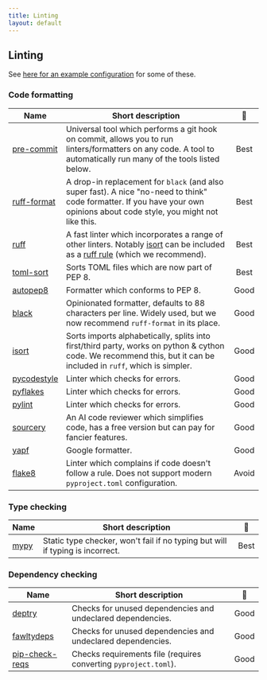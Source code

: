 ```yaml
---
title: Linting
layout: default
---
```


## Linting

See
[here for an example configuration](https://github.com/UCL-ARC/python-tooling/blob/main/%7B%7Bcookiecutter.project_slug%7D%7D/.pre-commit-config.yaml)
for some of these.

### Code formatting

| Name                                                    | Short description                                                                                                                                                                                     |                      🚦                      |
| ------------------------------------------------------- | ----------------------------------------------------------------------------------------------------------------------------------------------------------------------------------------------------- | :------------------------------------------: |
| [pre-commit](https://pre-commit.com/)                   | Universal tool which performs a git hook on commit, allows you to run linters/formatters on any code. A tool to automatically run many of the tools listed below.                                     | <span class="label label-green">Best</span>  |
| [ruff-format](https://github.com/astral-sh/ruff)        | A drop-in replacement for `black` (and also super fast). A nice "no-need to think" code formatter. If you have your own opinions about code style, you might not like this.                           | <span class="label label-green">Best</span>  |
| [ruff](https://github.com/astral-sh/ruff)               | A fast linter which incorporates a range of other linters. Notably [isort](https://pycqa.github.io/isort/) can be included as a [ruff rule](https://docs.astral.sh/ruff/rules/) (which we recommend). | <span class="label label-green">Best</span>  |
| [toml-sort](https://github.com/pappasam/toml-sort)      | Sorts TOML files which are now part of PEP 8.                                                                                                                                                         | <span class="label label-green">Best</span>  |
| [autopep8](https://github.com/hhatto/autopep8)          | Formatter which conforms to PEP 8.                                                                                                                                                                    | <span class="label label-yellow">Good</span> |
| [black](https://black.readthedocs.io/en/stable/)        | Opinionated formatter, defaults to 88 characters per line. Widely used, but we now recommend `ruff-format` in its place.                                                                              | <span class="label label-yellow">Good</span> |
| [isort](https://pycqa.github.io/isort/)                 | Sorts imports alphabetically, splits into first/third party, works on python & cython code. We recommend this, but it can be included in `ruff`, which is simpler.                                    | <span class="label label-yellow">Good</span> |
| [pycodestyle](https://pycodestyle.pycqa.org/en/latest/) | Linter which checks for errors.                                                                                                                                                                       | <span class="label label-yellow">Good</span> |
| [pyflakes](https://github.com/PyCQA/pyflakes)           | Linter which checks for errors.                                                                                                                                                                       | <span class="label label-yellow">Good</span> |
| [pylint](https://pylint.readthedocs.io/en/latest/)      | Linter which checks for errors.                                                                                                                                                                       | <span class="label label-yellow">Good</span> |
| [sourcery](https://sourcery.ai/)                        | An AI code reviewer which simplifies code, has a free version but can pay for fancier features.                                                                                                       | <span class="label label-yellow">Good</span> |
| [yapf](https://github.com/google/yapf)                  | Google formatter.                                                                                                                                                                                     | <span class="label label-yellow">Good</span> |
| [flake8](https://flake8.pycqa.org/en/latest/)           | Linter which complains if code doesn't follow a rule. Does not support modern `pyproject.toml` configuration.                                                                                         |  <span class="label label-red">Avoid</span>  |

### Type checking

| Name                                           | Short description                                                             |                     🚦                      |
| ---------------------------------------------- | ----------------------------------------------------------------------------- | :-----------------------------------------: |
| [mypy](https://mypy.readthedocs.io/en/stable/) | Static type checker, won't fail if no typing but will if typing is incorrect. | <span class="label label-green">Best</span> |

### Dependency checking

| Name                                                              | Short description                                                |                      🚦                      |
| ----------------------------------------------------------------- | ---------------------------------------------------------------- | :------------------------------------------: |
| [deptry](https://deptry.com/)                                     | Checks for unused dependencies and undeclared dependencies.      | <span class="label label-yellow">Good</span> |
| [fawltydeps](https://tweag.github.io/FawltyDeps/)                 | Checks for unused dependencies and undeclared dependencies.      | <span class="label label-yellow">Good</span> |
| [pip-check-reqs](https://github.com/adamtheturtle/pip-check-reqs) | Checks requirements file (requires converting `pyproject.toml`). | <span class="label label-yellow">Good</span> |
